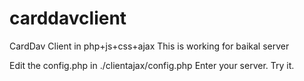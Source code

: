 # carddavclient
CardDav Client in php+js+css+ajax
This is working for baikal server

Edit the config.php in ./clientajax/config.php
Enter your server.
Try it.
